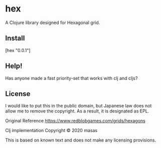 # hex

A Clojure library designed for Hexagonal grid.

## Install

[hex "0.0.1"]

## Help!
Has anyone made a fast priority-set that works with clj and cljs?

## License
I would like to put this in the public domain, but Japanese law does not allow me to remove the copyright.
As a result, it is designated as EPL.

Original Reference
https://www.redblobgames.com/grids/hexagons

Clj implementation Copyright © 2020 masas

This is based on known text and does not make any licensing provisions.


